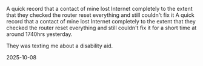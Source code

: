 A quick record that a contact of mine lost Internet completely to the extent that they checked the router reset everything and still couldn't fix it  A quick record that a contact of mine lost Internet completely to the extent that they checked the router reset everything and still couldn't fix it for a short time at around 1740hrs yesterday.  

They was texting me about a disability aid.  

2025-10-08  
